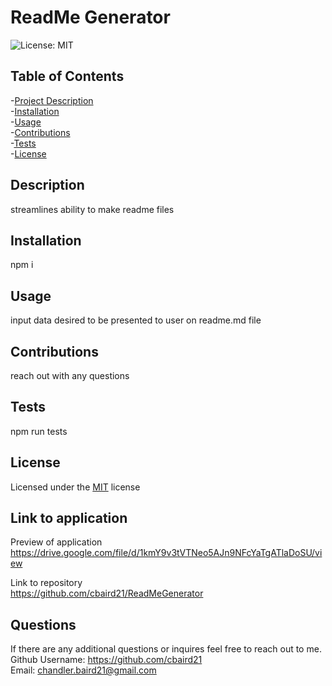 # ReadMe Generator

![License: MIT](https://img.shields.io/badge/License-MIT-yellow.svg)

## Table of Contents  
-[Project Description](#description)  
-[Installation](#installation)  
-[Usage](#usage)  
-[Contributions](#contributions)  
-[Tests](#tests)   
-[License](#license)  

## Description  
streamlines ability to make readme files
## Installation  
npm i 
## Usage  
input data desired to be presented to user on readme.md file 
## Contributions  
reach out with any questions 
## Tests  
npm run tests 
## License  
Licensed under the [MIT](https://opensource.org/licenses/MIT) license  
  
## Link to application  
  
Preview of application  
https://drive.google.com/file/d/1kmY9v3tVTNeo5AJn9NFcYaTgATlaDoSU/view  
  
Link to repository  
https://github.com/cbaird21/ReadMeGenerator  

  
## Questions  

If there are any additional questions or inquires feel free to reach out to me.  
Github Username: https://github.com/cbaird21    
Email: chandler.baird21@gmail.com  
          